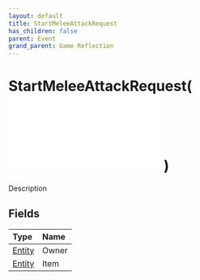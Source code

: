 ```yaml
---
layout: default
title: StartMeleeAttackRequest
has_children: false
parent: Event
grand_parent: Game Reflection
---
```

# StartMeleeAttackRequest( ![ EntityEventBase ](/game-reflection/events/entity_event_base.md) )
Description 

## Fields
| Type | Name |
|:-------------|:--------------|
| [Entity](/game-reflection/classes/entity.md) | Owner |
| [Entity](/game-reflection/classes/entity.md) | Item |
